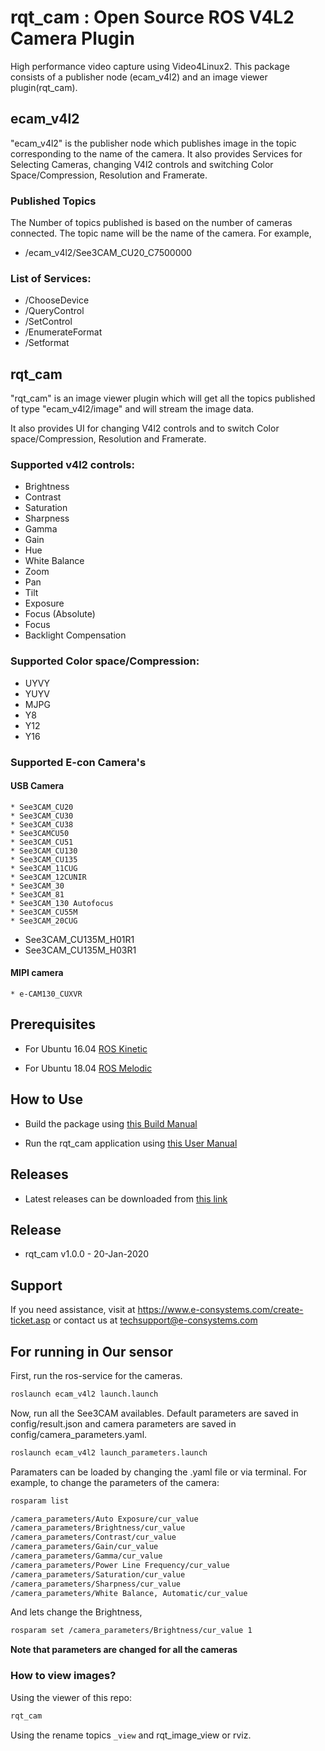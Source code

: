 

# rqt_cam : Open Source ROS V4L2 Camera Plugin

High performance video capture using Video4Linux2. This package consists of a publisher node (ecam_v4l2) and an image viewer plugin(rqt_cam).

## ecam_v4l2

"ecam_v4l2" is the publisher node which publishes image in the topic corresponding to the name of the camera.
It also provides Services for Selecting Cameras, changing V4l2 controls and switching Color Space/Compression, Resolution and Framerate.

### Published Topics
The Number of topics published is based on the number of cameras connected.
The topic name will be the name of the camera.
For example,
* /ecam_v4l2/See3CAM_CU20_C7500000

### List of Services:
* /ChooseDevice
* /QueryControl
* /SetControl
* /EnumerateFormat
* /Setformat

## rqt_cam

"rqt_cam" is an image viewer plugin which will get all the topics published of type "ecam_v4l2/image" and will stream the image data.

It also provides UI for changing V4l2 controls and to switch Color space/Compression, Resolution and Framerate.

### Supported v4l2 controls:
* Brightness
* Contrast
* Saturation
* Sharpness
* Gamma
* Gain
* Hue
* White Balance
* Zoom
* Pan
* Tilt
* Exposure
* Focus (Absolute)
* Focus
* Backlight Compensation

### Supported Color space/Compression:

* UYVY
* YUYV
* MJPG
* Y8
* Y12
* Y16

### Supported E-con Camera's
#### USB Camera

	* See3CAM_CU20
	* See3CAM_CU30
	* See3CAM_CU38
	* See3CAMCU50
	* See3CAM_CU51
	* See3CAM_CU130
	* See3CAM_CU135
	* See3CAM_11CUG
	* See3CAM_12CUNIR
	* See3CAM_30
	* See3CAM_81
	* See3CAM_130 Autofocus
	* See3CAM_CU55M
	* See3CAM_20CUG
  * See3CAM_CU135M_H01R1
  * See3CAM_CU135M_H03R1
#### MIPI camera
	* e-CAM130_CUXVR


## Prerequisites

- For Ubuntu 16.04 [ROS Kinetic](http://wiki.ros.org/kinetic/Installation/Ubuntu)

- For Ubuntu 18.04 [ROS Melodic](http://wiki.ros.org/melodic/Installation/Ubuntu)

## How to Use

- Build the package using [this Build Manual](https://github.com/econsystems/rqt_cam/tree/master/documents)

- Run the rqt_cam application using [this User Manual](https://github.com/econsystems/rqt_cam/tree/master/documents)


## Releases

* Latest releases can be downloaded from [this link](https://github.com/econsystems/rqt_cam/releases)

## Release

* rqt_cam v1.0.0		-	20-Jan-2020

## Support

If you need assistance, visit at https://www.e-consystems.com/create-ticket.asp or contact us at techsupport@e-consystems.com

## For running in Our sensor

First, run the ros-service for the cameras.

```sh
roslaunch ecam_v4l2 launch.launch
```

Now, run all the See3CAM availables. Default parameters are saved in config/result.json and camera parameters are saved in config/camera_parameters.yaml. 

```sh
roslaunch ecam_v4l2 launch_parameters.launch
```
Paramaters can be loaded by changing the .yaml file or via terminal. For example, to change the parameters of the camera:

```sh
rosparam list
```

```sh
/camera_parameters/Auto Exposure/cur_value
/camera_parameters/Brightness/cur_value
/camera_parameters/Contrast/cur_value
/camera_parameters/Gain/cur_value
/camera_parameters/Gamma/cur_value
/camera_parameters/Power Line Frequency/cur_value
/camera_parameters/Saturation/cur_value
/camera_parameters/Sharpness/cur_value
/camera_parameters/White Balance, Automatic/cur_value
```

And lets change the Brightness,

```sh
rosparam set /camera_parameters/Brightness/cur_value 1
```

**Note that parameters are changed for all the cameras**

### How to view images?

Using the viewer of this repo:

```sh
rqt_cam
```

Using the rename topics `_view` and rqt_image_view or rviz.




